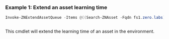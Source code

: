 ### Example 1: Extend an asset learning time
```powershell
Invoke-ZNExtendAssetQueue -Items @((Search-ZNAsset -Fqdn fs1.zero.labs)) -ExtendByDays 14
```

```output

```

This cmdlet will extend the learning time of an asset in the environment.